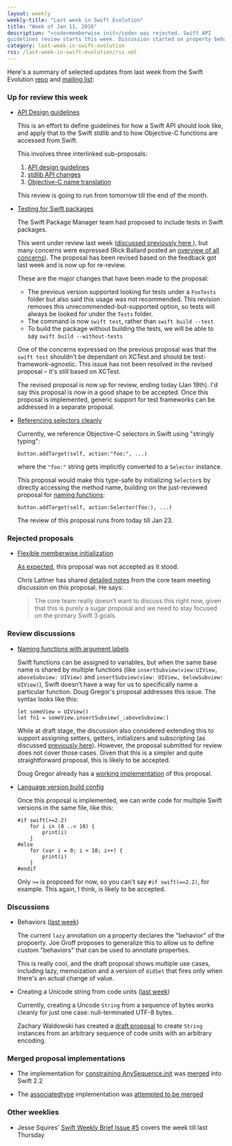 ```yaml
---
layout: weekly
weekly-title: "Last week in Swift Evolution"
title: "Week of Jan 11, 2016"
description: "<code>memberwise init</code> was rejected. Swift API
guidelines review starts this week. Discussion started on property behaviors."
category: last-week-in-swift-evolution
rss: /last-week-in-swift-evolution/rss.xml
---
```


Here's a summary of selected updates from last
week from the Swift Evolution
[repo](https://github.com/apple/swift-evolution) and [mailing
list](https://lists.swift.org/pipermail/swift-evolution/):

### Up for review this week

  - <a name="api-design-guidelines"></a>
    [API Design guidelines](https://lists.swift.org/pipermail/swift-evolution/Week-of-Mon-20160111/006609.html)

    This is an effort to define guidelines for how a Swift API should
    look like, and apply that to the Swift stdlib and to how Objective-C
    functions are accessed from Swift.

    This involves three interlinked sub-proposals:

      1. [API design guidelines](https://swift.org/documentation/api-design-guidelines/)
      2. [stdlib API changes](https://github.com/apple/swift-evolution/blob/master/proposals/0006-apply-api-guidelines-to-the-standard-library.md)
      3. [Objective-C name translation](https://github.com/apple/swift-evolution/blob/master/proposals/0005-objective-c-name-translation.md)

    This review is going to run from tomorrow till the end of the month.

  - <a name="swift-pm-testing"></a>
    [Testing for Swift packages][swift_tests]

    The Swift Package Manager team had proposed to include tests in
    Swift packages.
    
    This went under review last week ([discussed previously here
    ](/last-week-in-swift-evolution/2016/swift-evolution-week-of-01-04/#swift-pm-testing)), but many concerns were expressed (Rick Ballard posted
    an [overview of all concerns][rick_ballard_test_concerns_summary]).
    The proposal has been revised based on the feedback got last week
    and is now up for re-review.

    These are the major changes that have been made to the proposal:

      * The previous version supported looking for tests under a
        `FooTests` folder but also said this usage was not recommended.
        This revision removes this unrecommended-but-supported option,
        so tests will always be looked for under the `Tests` folder.
      * The command is now `swift test`, rather than `swift build --test`
      * To build the package without building the tests, we will be
        able to say `swift build --without-tests`

    One of the concerns expressed on the previous proposal was that the
    `swift test` shouldn't be dependant on XCTest and should be
    test-framework-agnostic. This issue has not been resolved in the
    revised proposal &ndash; it's still based on XCTest.

    The revised proposal is now up for review, ending today (Jan 19th).
    I'd say this proposal is now in a good shape to be accepted. Once
    this proposal is implemented, generic support for test frameworks
    can be addressed in a separate proposal.
 
  - <a name="objc-selectors"></a>
    [Referencing selectors cleanly](https://github.com/apple/swift-evolution/blob/master/proposals/0022-objc-selectors.md)

    Currently, we reference Objective-C selectors in Swift using
    "stringly typing":

        button.addTarget(self, action:"foo:", ...)

    where the `"foo:"` string gets implicitly converted to a `Selector`
    instance.

    This proposal would make this type-safe by initializing `Selector`s
    by directly accessing the method name, building on the just-reviewed
    proposal for [naming functions](#naming-functions):

        button.addTarget(self, action:Selector(foo:), ...)

    The review of this proposal runs from today till Jan 23.

[swift_tests]: https://github.com/apple/swift-evolution/blob/master/proposals/0019-package-manager-testing.md
[rick_ballard_test_concerns_summary]: https://lists.swift.org/pipermail/swift-evolution/Week-of-Mon-20160111/006466.html

### Rejected proposals

  - [Flexible memberwise initialization][flexible_init]

    [As expected](/last-week-in-swift-evolution/2016/swift-evolution-week-of-01-04/#memberwise-init), this proposal was not accepted as it stood.

    Chris Lattner has shared [detailed notes](https://lists.swift.org/pipermail/swift-evolution/Week-of-Mon-20160111/006469.html)
    from the core team meeting discussion on this proposal. He says:

    > The core team really doesn’t want to discuss this right now, given
    > that this is purely a sugar proposal and we need to stay focused
    > on the primary Swift 3 goals.

[flexible_init]: https://github.com/apple/swift-evolution/blob/master/proposals/0018-flexible-memberwise-initialization.md

### Review discussions

  - <a name="naming-functions"></a>
    [Naming functions with argument labels][naming_functions]

    Swift functions can be assigned to variables, but when the same base
    name is shared by multiple functions (like
    `insertSubview(view:UIView, aboveSubview: UIView)` and
    `insertSubview(view: UIView, belowSubview: UIView)`), Swift doesn’t
    have a way for us to specifically name a particular function. Doug
    Gregor's proposal addresses this issue. The syntax looks like this:

        let someView = UIView()
        let fn1 = someView.insertSubview(_:aboveSubview:)

    While at draft stage, the discussion also considered extending this
    to support assigning setters, getters, initializers and
    subscripting (as discussed [previously here](/last-week-in-swift-evolution/2016/swift-evolution-week-of-12-28/#naming-functions)). However, the proposal submitted
    for review does not cover those cases. Given that this is a simpler and
    quite straightforward proposal, this is likely to be accepted.

    Doug Gregor already has a [working implementation](https://github.com/DougGregor/swift/compare/se-0021-generalized-naming) of this proposal.

[naming_functions]: https://github.com/apple/swift-evolution/blob/master/proposals/0021-generalized-naming.md

  - [Language version build config](https://github.com/apple/swift-evolution/blob/master/proposals/0020-if-swift-version.md)

    Once this proposal is implemented, we can write code for multiple
    Swift versions in the same file, like this:

        #if swift(>=2.2)
            for i in (0 ..< 10) {
                print(i)
            }
        #else
            for (var i = 0; i < 10; i++) {
                print(i)
            }
        #endif

    Only `>=` is proposed for now, so you can't say `#if swift(==2.2)`,
    for example. This again, I think, is likely to be accepted.

### Discussions

  - <a name="behaviors"><a>
    Behaviors ([last week](https://lists.swift.org/pipermail/swift-evolution/Week-of-Mon-20160111/006523.html))

    The current `lazy` annotation on a property declares the "behavior"
    of the propoerty. Joe Groff proposes to generalize this to allow us
    to define custom "behaviors" that can be used to annotate
    properties.

    This is really cool, and the draft proposal shows multiple use
    cases, including lazy, memoization and a version of `didSet` that
    fires only when there's an actual change of value.

  - <a name="string-from-code-units"><a>
    Creating a Unicode string from code units ([last week](https://lists.swift.org/pipermail/swift-evolution/Week-of-Mon-20160111/006678.html))

    Currently, creating a Uncode `String` from a sequence of bytes works
    cleanly for just one case: null-terminated UTF-8 bytes.

    Zachary Waldowski has created a [draft proposal](https://github.com/zwaldowski/swift-evolution/blob/string-from-code-units/proposals/0000-string-from-code-units.md) to create `String` instances from an arbitrary sequence of code units with an arbitrary encoding.

### Merged proposal implementations

  - The implementation for [constraining AnySequence.init](https://github.com/apple/swift-evolution/blob/master/proposals/0014-constrained-AnySequence.md) was [merged](https://github.com/apple/swift/pull/895) into Swift 2.2

  - The [associatedtype](https://github.com/apple/swift-evolution/blob/master/proposals/0011-replace-typealias-associated.md) implementation was [attempted to be merged](https://github.com/apple/swift/pull/964)

### Other weeklies

  - Jesse Squires' [Swift Weekly Brief Issue #5](http://swiftweekly.github.io/issue-5/)
    covers the week till last Thursday

